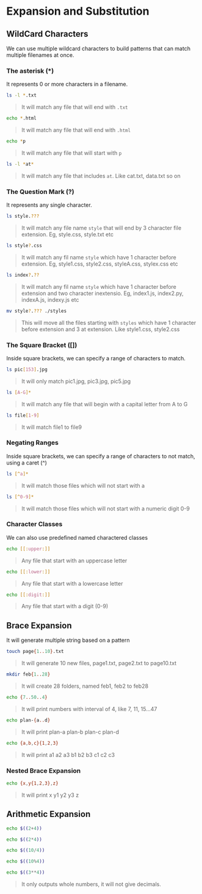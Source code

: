 # Expansion and Substitution


## WildCard Characters

We can use multiple wildcard characters to build patterns that can match multiple filenames at once.


### The asterisk (*)

It represents 0 or more characters in a filename.

```bash
ls -l *.txt
```

>It will match any file that will end with `.txt`


```bash
echo *.html
```

>It will match any file that will end with `.html`


```bash
echo *p
```

>It will match any file that will start with `p`


```bash
ls -l *at*
```

>It will match any file that includes `at`. Like cat.txt, data.txt so on


### The Question Mark (?)

It represents any single character.

```bash
ls style.???
```

> It will match any file name `style` that will end by 3 character file extension. Eg, style.css, style.txt etc

```bash
ls style?.css
```

> It will match any fil name `style` which have 1 character before extension. Eg, style1.css, style2.css, styleA.css, stylex.css etc


```bash
ls index?.??
```

> It will match any fil name `style` which have 1 character before extension and two character inextensio. Eg, index1.js, index2.py, indexA.js, indexy.js etc


```bash
mv style?.??? ./styles
```

> This will move all the files starting with `styles` which have 1 character before extension and 3 at extension. Like style1.css, style2.css


### The Square Bracket ([])

Inside square brackets, we can specify a range of characters to match.

```bash
ls pic[153].jpg
```

> It will only match pic1.jpg, pic3.jpg, pic5.jpg

```bash
ls [A-G]* 
```

> It will match any file that will begin with a capital letter from A to G

```bash
ls file[1-9]
```

> It will match file1 to file9


### Negating Ranges

Inside square brackets, we can specify a range of characters to not match, using a caret (^)

```bash
ls [^a]*
```
> It will match those files which will not start with a

```bash
ls [^0-9]*
```

> It will match those files which will not start with a numeric digit 0-9


### Character Classes
We can also use predefined named charactered classes

```bash
echo [[:upper:]]
```
> Any file that start with an uppercase letter

```bash
echo [[:lower:]]
```
> Any file that start with a lowercase letter

```bash
echo [[:digit:]]
```
> Any file that start with a digit (0-9)


## Brace Expansion

It will generate multiple string based on a pattern

```bash
touch page{1..10}.txt
```

> It will generate 10 new files, page1.txt, page2.txt to page10.txt


```bash
mkdir feb{1..28}
```

> It will create 28 folders, named feb1, feb2 to feb28

```bash
echo {7..50..4}
```

> It will print numbers with interval of 4, like 7, 11, 15...47


```bash
echo plan-{a..d}
```

> It will print plan-a plan-b plan-c plan-d


```bash
echo {a,b,c}{1,2,3}
```

> It will print a1 a2 a3 b1 b2 b3 c1 c2 c3


### Nested Brace Expansion

```bash
echo {x,y{1,2,3},z}
```

> It will print x y1 y2 y3 z


## Arithmetic Expansion

```bash
echo $((2+4))
```

```bash
echo $((2*4))
```

```bash
echo $((10/4))
```

```bash
echo $((10%4))
```

```bash
echo $((3**4))
```

> It only outputs whole numbers, it will not give decimals.


